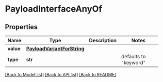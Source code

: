 # PayloadInterfaceAnyOf

## Properties
Name | Type | Description | Notes
------------ | ------------- | ------------- | -------------
**value** | [**PayloadVariantForString**](PayloadVariantForString.md) |  | 
**type** | **str** |  | defaults to "keyword"

[[Back to Model list]](../README.md#documentation-for-models) [[Back to API list]](../README.md#documentation-for-api-endpoints) [[Back to README]](../README.md)


